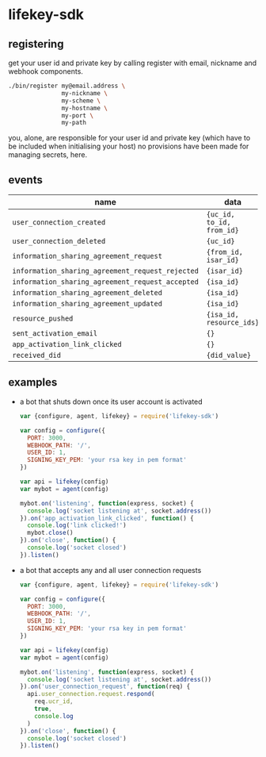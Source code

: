 
# lifekey-sdk

## registering

get your user id and private key by calling register with email, nickname and webhook components.

```bash
./bin/register my@email.address \
               my-nickname \
               my-scheme \
               my-hostname \
               my-port \
               my-path
```

you, alone, are responsible for your user id and private key (which have to be included when initialising your host) no provisions have been made for managing secrets, here.

## events

name | data
---- | ----
`user_connection_created` | `{uc_id, to_id, from_id}`
`user_connection_deleted` | `{uc_id}`
`information_sharing_agreement_request` | `{from_id, isar_id}`
`information_sharing_agreement_request_rejected` | `{isar_id}`
`information_sharing_agreement_request_accepted` | `{isa_id}`
`information_sharing_agreement_deleted` | `{isa_id}`
`information_sharing_agreement_updated` | `{isa_id}`
`resource_pushed` | `{isa_id, resource_ids}`
`sent_activation_email` | `{}`
`app_activation_link_clicked` | `{}`
`received_did` | `{did_value}`

## examples

* a bot that shuts down once its user account is activated

  ```javascript
  var {configure, agent, lifekey} = require('lifekey-sdk')

  var config = configure({
    PORT: 3000,
    WEBHOOK_PATH: '/',
    USER_ID: 1,
    SIGNING_KEY_PEM: 'your rsa key in pem format'
  })

  var api = lifekey(config)
  var mybot = agent(config)

  mybot.on('listening', function(express, socket) {
    console.log('socket listening at', socket.address())
  }).on('app_activation_link_clicked', function() {
    console.log('link clicked!')
    mybot.close()
  }).on('close', function() {
    console.log('socket closed')
  }).listen()
  ```

* a bot that accepts any and all user connection requests

  ```javascript
  var {configure, agent, lifekey} = require('lifekey-sdk')

  var config = configure({
    PORT: 3000,
    WEBHOOK_PATH: '/',
    USER_ID: 1,
    SIGNING_KEY_PEM: 'your rsa key in pem format'
  })

  var api = lifekey(config)
  var mybot = agent(config)

  mybot.on('listening', function(express, socket) {
    console.log('socket listening at', socket.address())
  }).on('user_connection_request', function(req) {
    api.user_connection.request.respond(
      req.ucr_id,
      true,
      console.log
    )
  }).on('close', function() {
    console.log('socket closed')
  }).listen()
  ```